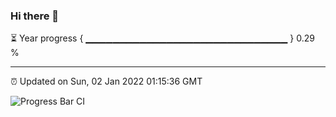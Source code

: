 ### Hi there 👋

⏳ Year progress { ▁▁▁▁▁▁▁▁▁▁▁▁▁▁▁▁▁▁▁▁▁▁▁▁▁▁▁▁▁▁ } 0.29 %

---

⏰ Updated on Sun, 02 Jan 2022 01:15:36 GMT

![Progress Bar CI](https://github.com/ZhaoGui/ZhaoGui/workflows/Progress%20Bar%20CI/badge.svg)
